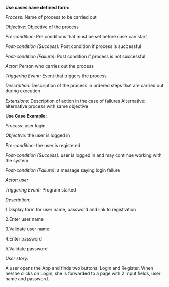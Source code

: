 **Use cases have defined form:**

_Process:_ Name of process to be carried out

_Objective:_ Objective of the process

_Pre-condition:_ Pre conditions that must be set before case can start

_Post-condition (Success):_ Post condition if process is successful

_Post-condition (Failure):_ Post condition if process is not successful

_Actor:_ Person who carries out the process

_Triggering Event:_ Event that triggers the process

_Description:_
Description of the process in ordered steps that are carried out during
execution

_Extensions:_
Description of action in the case of failures
Alternative: alternative process with same objective

**Use Case Example:**

<!--
https://softwareengineering.stackexchange.com/questions/359486/how-to-model-two-step-login-in-uml-via-use-cases-and-sequence-diagrams-properly
-->

_Process:_ user login

_Objective:_ the user is logged in

_Pre-condition:_ the user is registered 

_Post-condition (Success):_ user is logged in and may continue working with the system

_Post-condition (Failure):_ a message saying login failure

_Actor: user_

_Triggering Event:_ Program started

_Description:_

1.Display form for user name, password and link to registration

2.Enter user name

3.Validate user name

4.Enter password

5.Validate password

_User story:_

A user opens the App and finds two buttons: Login and Register. When he/she clicks on Login, she is forwarded to a page with 2 input fields, user name and password.
